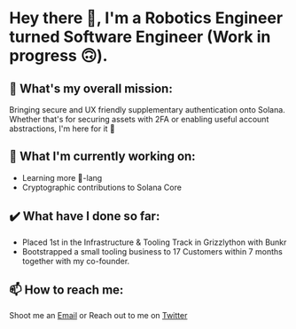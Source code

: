 # Hey there 👋, I'm a Robotics Engineer turned Software Engineer (Work in progress 🙃).

## 🔭 What's my overall mission:
Bringing secure and UX friendly supplementary authentication onto Solana. Whether that's for securing assets with 2FA or enabling useful account abstractions, I'm here for it 🤝

## 🌱 What I'm currently working on:
- Learning more 🦀-lang
- Cryptographic contributions to Solana Core

## ✔️ What have I done so far:
- Placed 1st in the Infrastructure & Tooling Track in Grizzlython with Bunkr
- Bootstrapped a small tooling business to 17 Customers within 7 months together with my co-founder.
## 📫 How to reach me:
Shoot me an [Email](mailto:orionadler7575@gmail.com)
or
Reach out to me on [Twitter](www.twitter.com)

<!--
**iceomatic/iceomatic** is a ✨ _special_ ✨ repository because its `README.md` (this file) appears on your GitHub profile.

Here are some ideas to get you started:

- 🔭 I’m currently working on ...
- 🌱 I’m currently learning ...
- 👯 I’m looking to collaborate on ...
- 🤔 I’m looking for help with ...
- 💬 Ask me about ...
- 📫 How to reach me: ...
- 😄 Pronouns: ...
- ⚡ Fun fact: ...
-->
